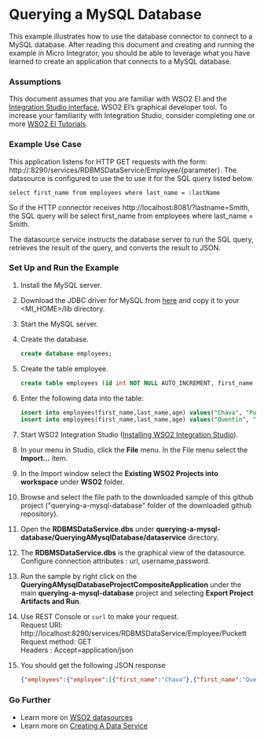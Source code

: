 # Querying a MySQL Database

This example illustrates how to use the database connector to connect to a MySQL database. After reading this document 
and creating and running the example in Micro Integrator, you should be able to leverage what you have learned to create 
an application that connects to a MySQL database.


### Assumptions

This document assumes that you are familiar with WSO2 EI and the 
[Integration Studio interface](https://ei.docs.wso2.com/en/latest/micro-integrator/develop/WSO2-Integration-Studio/), 
WSO2 EI’s graphical developer tool. To increase your familiarity with Integration Studio, consider completing one or more 
[WSO2 EI Tutorials](https://ei.docs.wso2.com/en/latest/micro-integrator/use-cases/integration-use-cases/).

### Example Use Case

This application listens for HTTP GET requests with the form: http://<host>:8290/services/RDBMSDataService/Employee/{parameter}. 
The datasource is configured to use the <parameter> to use it for the SQL query listed below.

	select first_name from employees where last_name = :lastName 

So if the HTTP connector receives http://localhost:8081/?lastname=Smith, the SQL query will be select first_name from 
employees where last_name = Smith.

The datasource service instructs the database server to run the SQL query, retrieves the result of the query, and 
converts the result to JSON. 

### Set Up and Run the Example

1. Install the MySQL server.

2. Download the JDBC driver for MySQL from [here](https://dev.mysql.com/downloads/connector/j/) and copy it to your 
<MI_HOME>/lib directory.

3. Start the MySQL server.

4. Create the database.
    ```sql
    create database employees;
    ```

5. Create the table employee.
    ```sql
    create table employees (id int NOT NULL AUTO_INCREMENT, first_name varchar(100), last_name varchar(100), age int, PRIMARY KEY (id));
    ```

6. Enter the following data into the table:
    ```sql
    insert into employees(first_name,last_name,age) values("Chava", "Puckett", 28);
    insert into employees(first_name,last_name,age) values("Quentin", "Puckett", 28);
    ```

7. Start WSO2 Integration Studio ([Installing WSO2 Integration Studio](https://ei.docs.wso2.com/en/latest/micro-integrator/develop/installing-WSO2-Integration-Studio/)).

8. In your menu in Studio, click the **File** menu. In the File menu select the **Import...** item.

9. In the Import window select the **Existing WSO2 Projects into workspace** under **WSO2** folder.

10. Browse and select the file path to the downloaded sample of this github project ("querying-a-mysql-database" folder of the downloaded github repository).

11. Open the **RDBMSDataService.dbs** under **querying-a-mysql-database/QueryingAMysqlDatabase/dataservice** directory. 

12. The **RDBMSDataService.dbs** is the graphical view of the datasource. Configure connection attributes : url, username,password.

13. Run the sample by right click on the **QueryingAMysqlDatabaseProjectCompositeApplication** under the main **querying-a-mysql-database** project and selecting **Export Project Artifacts and Run**.

14. Use REST Console or `curl` to make your request.<br/>
        Request URI: http://localhost:8290/services/RDBMSDataService/Employee/Puckett<br/>
        Request method: GET<br/>
        Headers : Accept=application/json<br/>

15. You should get the following JSON response
    ```json
    {"employees":{"employee":[{"first_name":"Chava"},{"first_name":"Quentin"}]}}
    ```

<!-- INCLUDE_MD: ../../../docs/common/get-the-code.md -->

### Go Further

* Learn more on [WSO2 datasources](https://ei.docs.wso2.com/en/latest/micro-integrator/develop/creating-artifacts/data-services/creating-datasources/)
* Learn more on [Creating A Data Service](https://ei.docs.wso2.com/en/latest/micro-integrator/develop/creating-artifacts/data-services/creating-data-services/)